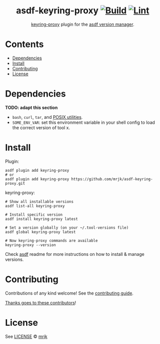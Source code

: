 <div align="center">

# asdf-keyring-proxy [![Build](https://github.com/mrjk/asdf-keyring-proxy/actions/workflows/build.yml/badge.svg)](https://github.com/mrjk/asdf-keyring-proxy/actions/workflows/build.yml) [![Lint](https://github.com/mrjk/asdf-keyring-proxy/actions/workflows/lint.yml/badge.svg)](https://github.com/mrjk/asdf-keyring-proxy/actions/workflows/lint.yml)

[keyring-proxy](https://github.com/mrjk/keyring-proxy) plugin for the [asdf version manager](https://asdf-vm.com).

</div>

# Contents

- [Dependencies](#dependencies)
- [Install](#install)
- [Contributing](#contributing)
- [License](#license)

# Dependencies

**TODO: adapt this section**

- `bash`, `curl`, `tar`, and [POSIX utilities](https://pubs.opengroup.org/onlinepubs/9699919799/idx/utilities.html).
- `SOME_ENV_VAR`: set this environment variable in your shell config to load the correct version of tool x.

# Install

Plugin:

```shell
asdf plugin add keyring-proxy
# or
asdf plugin add keyring-proxy https://github.com/mrjk/asdf-keyring-proxy.git
```

keyring-proxy:

```shell
# Show all installable versions
asdf list-all keyring-proxy

# Install specific version
asdf install keyring-proxy latest

# Set a version globally (on your ~/.tool-versions file)
asdf global keyring-proxy latest

# Now keyring-proxy commands are available
keyring-proxy --version
```

Check [asdf](https://github.com/asdf-vm/asdf) readme for more instructions on how to
install & manage versions.

# Contributing

Contributions of any kind welcome! See the [contributing guide](contributing.md).

[Thanks goes to these contributors](https://github.com/mrjk/asdf-keyring-proxy/graphs/contributors)!

# License

See [LICENSE](LICENSE) © [mrjk](https://github.com/mrjk/)
